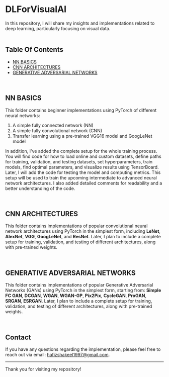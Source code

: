 # DLForVisualAI

In this repository, I will share my insights and implementations related to deep learning, particularly focusing on visual data.
<br><br>

## Table Of Contents
- [NN BASICS](#nn-basics)
- [CNN ARCHITECTURES](#cnn-architectures)
- [GENERATIVE ADVERSARIAL NETWORKS](#generative-adversarial-networks)
<br>

## NN BASICS
This folder contains beginner implementations using PyTorch of different neural networks:
1. A simple fully connected network (NN)
2. A simple fully convolutional network (CNN)
3. Transfer learning using a pre-trained VGG16 model and GoogLeNet model

In addition, I've added the complete setup for the whole training process. You will find code for how to load online and custom datasets, define paths for training, validation, and testing datasets, set hyperparameters, train models, find optimal parameters, and visualize results using TensorBoard. Later, I will add the code for testing the model and computing metrics. This setup will be used to train the upcoming intermediate to advanced neural network architectures. I also added detailed comments for readability and a better understanding of the code.

<br>

## CNN ARCHITECTURES
This folder contains implementations of popular convolutional neural network architectures using PyTorch in the simplest form, including __LeNet__, __AlexNet__, __VGG__, __GoogLeNet__, and __ResNet__. Later, I plan to include a complete setup for training, validation, and testing of different architectures, along with pre-trained weights. 

<br>

## GENERATIVE ADVERSARIAL NETWORKS
This folder contains implementations of popular Generative Adversarial Networks (GANs) using PyTorch in the simplest form, starting from: **Simple FC GAN**, **DCGAN**, **WGAN**, **WGAN-GP**, **Pix2Pix**, **CycleGAN**, **ProGAN**, **SRGAN**, **ESRGAN**. Later, I plan to include a complete setup for training, validation, and testing of different architectures, along with pre-trained weights. 

<br>

## Contact
If you have any questions regarding the implementation, please feel free to reach out via email: [hafizshakeel1997@gmail.com](mailto:hafizshakeel1997@gmail.com).


---

Thank you for visiting my repository!
